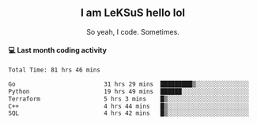 <h2 align="center">I am LeKSuS hello lol</h2>
<p align="center">So yeah, I code. Sometimes.</p>

#### :computer: Last month coding activity
<!--START_SECTION:waka-->

```txt
Total Time: 81 hrs 46 mins

Go                         31 hrs 29 mins  █████████▒░░░░░░░░░░░░░░░   37.08 %
Python                     19 hrs 49 mins  ██████░░░░░░░░░░░░░░░░░░░   23.35 %
Terraform                  5 hrs 3 mins    █▒░░░░░░░░░░░░░░░░░░░░░░░   05.96 %
C++                        4 hrs 44 mins   █▒░░░░░░░░░░░░░░░░░░░░░░░   05.58 %
SQL                        4 hrs 42 mins   █▒░░░░░░░░░░░░░░░░░░░░░░░   05.54 %
```

<!--END_SECTION:waka-->
